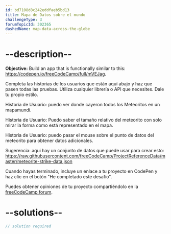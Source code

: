 ```yaml
---
id: bd7108d8c242eddfaeb5bd13
title: Mapa de Datos sobre el mundo
challengeType: 3
forumTopicId: 302365
dashedName: map-data-across-the-globe
---
```


# --description--

**Objective:** Build an app that is functionally similar to this: <https://codepen.io/freeCodeCamp/full/mVEJag>.

Completa las historias de los usuarios que están aquí abajo y haz que pasen todas las pruebas. Utiliza cualquier librería o API que necesites. Dale tu propio estilo.

Historia de Usuario: puedo ver donde cayeron todos los Meteoritos en un mapamundi.

Historia de Usuario: Puedo saber el tamaño relativo del meteorito con solo mirar la forma como está representado en el mapa.

Historia de Usuario: puedo pasar el mouse sobre el punto de datos del meteorito para obtener datos adicionales.

Sugerencia: aqui hay un conjunto de datos que puede usar para crear esto: <https://raw.githubusercontent.com/freeCodeCamp/ProjectReferenceData/master/meteorite-strike-data.json>

Cuando hayas terminado, incluye un enlace a tu proyecto en CodePen y haz clic en el botón "He completado este desafío".

Puedes obtener opiniones de tu proyecto compartiéndolo en la <a href="https://forum.freecodecamp.org/c/project-feedback/409" target="_blank" rel="noopener noreferrer nofollow">freeCodeCamp forum</a>.

# --solutions--

```js
// solution required
```
